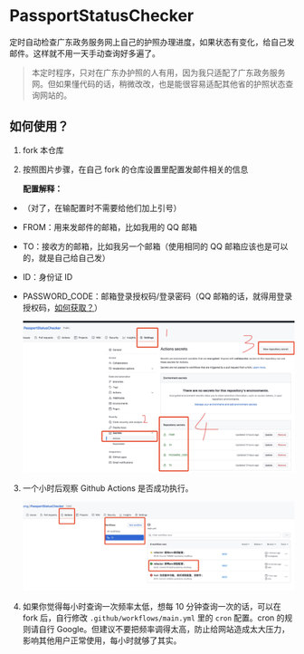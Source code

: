 # PassportStatusChecker

定时自动检查广东政务服务网上自己的护照办理进度，如果状态有变化，给自己发邮件。这样就不用一天手动查询好多遍了。

> 本定时程序，只对在广东办护照的人有用，因为我只适配了广东政务服务网。但如果懂代码的话，稍微改改，也是能很容易适配其他省的护照状态查询网站的。

## 如何使用？

1. fork 本仓库
2. 按照图片步骤，在自己 fork 的仓库设置里配置发邮件相关的信息

   **配置解释：**

- （对了，在输配置时不需要给他们加上引号）
- FROM：用来发邮件的邮箱，比如我用的 QQ 邮箱
- TO：接收方的邮箱，比如我另一个邮箱（使用相同的 QQ 邮箱应该也是可以的，就是自己给自己发）
- ID：身份证 ID
- PASSWORD_CODE：邮箱登录授权码/登录密码（QQ 邮箱的话，就得用登录授权码，[如何获取？](https://www.topgoer.com/%E5%85%B6%E4%BB%96/%E5%8F%91%E9%82%AE%E4%BB%B6.html)）

  ![step](./preview/1.png)

3. 一个小时后观察 Github Actions 是否成功执行。

   ![step](./preview/2.png)

4. 如果你觉得每小时查询一次频率太低，想每 10 分钟查询一次的话，可以在 fork 后，自行修改 `.github/workflows/main.yml` 里的 `cron` 配置。cron 的规则请自行 Google。但建议不要把频率调得太高，防止给网站造成太大压力，影响其他用户正常使用，每小时就够了其实。
